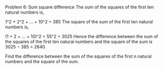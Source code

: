Problem 6: Sum square difference
The sum of the squares of the first ten natural numbers is,

1^2 + 2^2 + ... + 10^2 = 385
The square of the sum of the first ten natural numbers is,

(1 + 2 + ... + 10)^2 = 55^2 = 3025
Hence the difference between the sum of the squares of the first ten natural numbers and the square of the sum is 3025 − 385 = 2640.

Find the difference between the sum of the squares of the first n natural numbers and the square of the sum.

